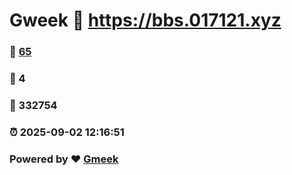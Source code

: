 # Gweek :link: https://bbs.017121.xyz 
### :page_facing_up: [65](https://bbs.017121.xyz/tag.html) 
### :speech_balloon: 4 
### :hibiscus: 332754 
### :alarm_clock: 2025-09-02 12:16:51 
### Powered by :heart: [Gmeek](https://github.com/Meekdai/Gmeek)

